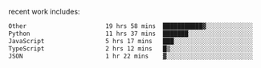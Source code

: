 
<!--<img width="1415" height="100" alt="blu" src="https://github.com/rdsilva01/rdsilva01/assets/101207588/deb060e5-d035-4f09-b511-e3f50605b207">-->

<!-- \> Enthusiastic about developing and building solutions <br>
\> Computer Science and Engineering @ UBI -->

<!-- <a href="https://www.rodrigosilva.live/">personal website</a> 🏁 -->

<!-- ![](https://komarev.com/ghpvc/?username=rdsilva01) -->

recent work includes:
<!--START_SECTION:waka-->

```txt
Other                      19 hrs 58 mins  ███████████▓░░░░░░░░░░░░░   47.15 %
Python                     11 hrs 37 mins  ███████░░░░░░░░░░░░░░░░░░   27.45 %
JavaScript                 5 hrs 17 mins   ███░░░░░░░░░░░░░░░░░░░░░░   12.48 %
TypeScript                 2 hrs 12 mins   █▒░░░░░░░░░░░░░░░░░░░░░░░   05.23 %
JSON                       1 hr 22 mins    ▓░░░░░░░░░░░░░░░░░░░░░░░░   03.25 %
```

<!--END_SECTION:waka-->

